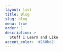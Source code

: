 ```yaml
---
layout: list
title: Blog
slug: blog
menu: true
order: 1
description: >
  Stuff I Learn and Like
accent_color: '#268bd2'
---
```

